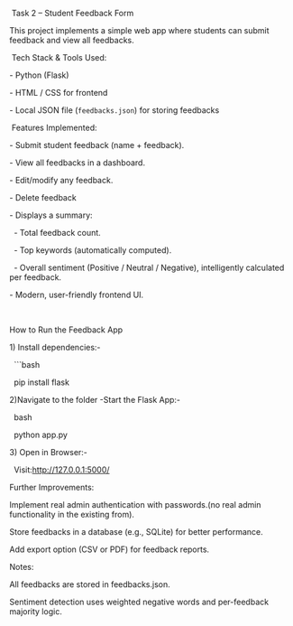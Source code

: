 

&nbsp;Task 2 – Student Feedback Form





This project implements a simple web app where students can submit feedback and view all feedbacks.





&nbsp;Tech Stack \& Tools Used:

\- Python (Flask)

\- HTML / CSS for frontend

\- Local JSON file (`feedbacks.json`) for storing feedbacks



&nbsp;Features Implemented:

\- Submit student feedback (name + feedback).

\- View all feedbacks in a dashboard.

\- Edit/modify any feedback.

\- Delete feedback

\- Displays a summary:

&nbsp;   - Total feedback count.

&nbsp;   - Top keywords (automatically computed).

&nbsp;   - Overall sentiment (Positive / Neutral / Negative), intelligently calculated per feedback.

\- Modern, user-friendly frontend UI.



&nbsp;

How to Run the Feedback App



1\) Install dependencies:-



&nbsp;   ```bash

&nbsp;    pip install flask



2)Navigate to the folder -Start the Flask App:-



&nbsp;  bash

&nbsp;  python app.py





3\) Open in Browser:-



&nbsp;  Visit:http://127.0.0.1:5000/







Further Improvements:



Implement real admin authentication with passwords.(no real admin functionality in the existing from).



Store feedbacks in a database (e.g., SQLite) for better performance.



Add export option (CSV or PDF) for feedback reports.



Notes:



All feedbacks are stored in feedbacks.json.



Sentiment detection uses weighted negative words and per-feedback majority logic.



